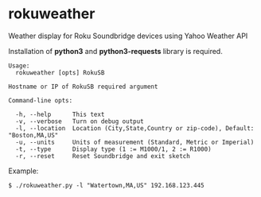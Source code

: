 # rokuweather
Weather display for Roku Soundbridge devices using Yahoo Weather API

Installation of __python3__ and __python3-requests__ library is required.
```
Usage:
  rokuweather [opts] RokuSB

Hostname or IP of RokuSB required argument

Command-line opts:

  -h, --help      This text
  -v, --verbose   Turn on debug output
  -l, --location  Location (City,State,Country or zip-code), Default: "Boston,MA,US"
  -u, --units     Units of measurement (Standard, Metric or Imperial)
  -t, --type      Display type (1 := M1000/1, 2 := R1000)
  -r, --reset     Reset Soundbridge and exit sketch
```

Example:

`$ ./rokuweather.py -l "Watertown,MA,US" 192.168.123.445`

